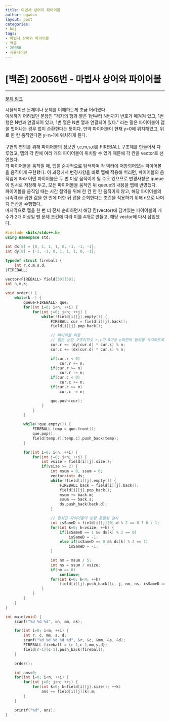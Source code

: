 ```yaml
---
title: 마법사 상어와 파이어볼
author: ngwoon
layout: post
categories:
- boj
tags:
- 마법사 상어와 파이어볼
- 백준
- 20056
- 시뮬레이션
---
```


# [백준] 20056번 - 마법사 상어와 파이어볼
- - -

[문제 링크](https://www.acmicpc.net/problem/20056)

시뮬레이션 문제이나 문제를 이해하는게 조금 어려웠다.<br/>
이해하기 어려웠던 문장인 "격자의 행과 열은 1번부터 N번까지 번호가 매겨져 있고, 1번 행은 N번과 연결되어 있고, 1번 열은 N번 열과 연결되어 있다." 라는 말은 파이어볼이 맵을 벗어나는 경우 없이 순환한다는 뜻이다. 만약 파이어볼이 현재 y=0에 위치해있고, 위로 한 칸 움직인다면 y=n-1에 위치하게 된다.
<br/><br/>
구현의 편의를 위해 파이어볼의 정보인 r,c,m,s,d를 FIREBALL 구조체를 만들어서 다루었고, 맵의 각 칸에 여러 개의 파이어볼이 위치할 수 있기 때문에 각 칸을 vector로 선언했다. <br/>
각 파이어볼을 움직일 때, 맵을 순차적으로 탐색하며 각 벡터에 저장되어있는 파이어볼을 움직이게 구현했다. 이 과정에서 변경사항을 바로 맵에 적용해 버리면, 파이어볼의 움직임에 따라 어떤 파이어볼은 두 번 이상 움직이게 될 수도 있으므로 변경사항은 queue에 임시로 저장해 두고, 모든 파이어볼을 움직인 뒤 queue의 내용을 맵에 반영했다.<br/>
파이어볼을 움직일 때는 시간 절약을 위해 한 칸 한 칸 움직이지 않고, 해당 파이어볼의 s(속력)을 곱한 값을 한 번에 더한 뒤 맵을 순회한다는 조건을 적용하기 위해 n으로 나머지 연산을 수행했다.<br/>
마지막으로 맵을 한 번 더 전체 순회하면서 해당 칸(vector)에 담겨있는 파이어볼의 개수가 2개 이상일 땐 문제 조건에 따라 이를 4개로 만들고, 해당 vector에 다시 삽입했다.<br/>

```cpp
#include <bits/stdc++.h>
using namespace std;

int dx[8] = {0, 1, 1, 1, 0, -1, -1, -1};
int dy[8] = {-1, -1, 0, 1, 1, 1, 0, -1};

typedef struct fireball {
    int r,c,m,s,d;
}FIREBALL;

vector<FIREBALL> field[50][50];
int n,m,k;

void order() {
    while(k--) {
        queue<FIREBALL> que;
        for(int i=0; i<n; ++i) {
            for(int j=0; j<n; ++j) {
                while(!field[i][j].empty()) {
                    FIREBALL cur = field[i][j].back();
                    field[i][j].pop_back();

                    // 파이어볼 이동
                    // 맵은 순환 구조이므로 r,c가 0이상 n미만의 범위를 유지하도록 조정한다.
                    cur.r += (dy[cur.d] * cur.s) % n;
                    cur.c += (dx[cur.d] * cur.s) % n;

                    if(cur.r < 0)
                        cur.r += n;
                    if(cur.r >= n)
                        cur.r -= n;
                    if(cur.c < 0)
                        cur.c += n;
                    if(cur.c >= n)
                        cur.c -= n;

                    que.push(cur);
                }
            }
        }

        while(!que.empty()) {
            FIREBALL temp = que.front();
            que.pop();
            field[temp.r][temp.c].push_back(temp);
        }

        for(int i=0; i<n; ++i) {
            for(int j=0; j<n; ++j) {
                int vsize = field[i][j].size();
                if(vsize >= 2) {
                    int msum = 0, ssum = 0;
                    vector<int> ds;
                    while(!field[i][j].empty()) {
                        FIREBALL back = field[i][j].back();
                        field[i][j].pop_back();
                        msum += back.m;
                        ssum += back.s;
                        ds.push_back(back.d);
                    }

                    // 합쳐진 파이어볼의 방향 통일성 검사
                    int isSameD = field[i][j][0].d % 2 == 0 ? 0 : 1;
                    for(int k=0; k<vsize; ++k) {
                        if(isSameD == 1 && ds[k] % 2 == 0)
                            isSameD = -1;
                        else if(isSameD == 0 && ds[k] % 2 == 1)
                            isSameD = -1;
                    }

                    int nm = msum / 5;
                    int ns = ssum / vsize;
                    if(nm == 0)
                        continue;
                    for(int k=0; k<4; ++k)
                        field[i][j].push_back({i, j, nm, ns, isSameD == -1 ? k*2+1 : k*2});
                }
            }
        }
    }
}

int main(void) {
    scanf("%d %d %d", &n, &m, &k);

    for(int i=0; i<m; ++i) {
        int r, c, mm, s, d;
        scanf("%d %d %d %d %d", &r, &c, &mm, &s, &d);
        FIREBALL fireball = {r-1,c-1,mm,s,d};
        field[r-1][c-1].push_back(fireball);
    }

    order();

    int ans=0;
    for(int i=0; i<n; ++i) {
        for(int j=0; j<n; ++j) {
            for(int k=0; k<field[i][j].size(); ++k)
                ans += field[i][j][k].m;
        }
    }

    printf("%d", ans);
}
```
